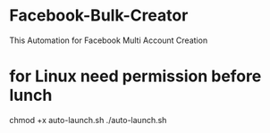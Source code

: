 # Facebook-Bulk-Creator
This Automation for Facebook Multi Account Creation

# for Linux need permission before lunch
chmod +x auto-launch.sh
./auto-launch.sh
